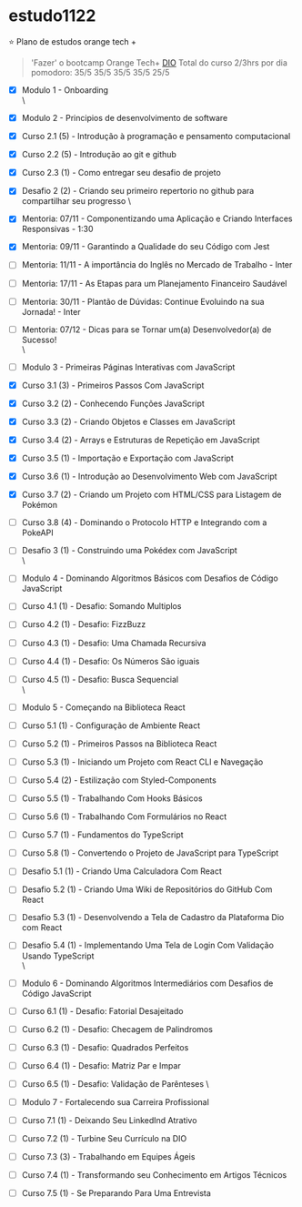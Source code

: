 # estudo1122

⭐ Plano de estudos orange tech + 
> 'Fazer' o bootcamp Orange Tech+ [DIO](https://web.dio.me/track/orange-tech?tab=mentoring)
> Total do curso 2/3hrs por dia
> pomodoro: 35/5 35/5 35/5 35/5 25/5  

- [X] Modulo 1 - Onboarding  
\
- [X] Modulo 2 - Principios de desenvolvimento de software
- [X] Curso 2.1 (5) - Introdução à programação e pensamento computacional
- [X] Curso 2.2 (5) - Introdução ao git e github
- [X] Curso 2.3 (1) - Como entregar seu desafio de projeto
- [X] Desafio 2 (2) - Criando seu primeiro repertorio no github para compartilhar seu progresso
\

- [X] Mentoria: 07/11 - Componentizando uma Aplicação e Criando Interfaces Responsivas - 1:30
- [X] Mentoria: 09/11 - Garantindo a Qualidade do seu Código com Jest
- [ ] Mentoria: 11/11 - A importância do Inglês no Mercado de Trabalho - Inter
- [ ] Mentoria: 17/11 - As Etapas para um Planejamento Financeiro Saudável
- [ ] Mentoria: 30/11 - Plantão de Dúvidas: Continue Evoluindo na sua Jornada! - Inter
- [ ] Mentoria: 07/12 - Dicas para se Tornar um(a) Desenvolvedor(a) de Sucesso!  
\

- [ ] Modulo 3 - Primeiras Páginas Interativas com JavaScript
- [X] Curso 3.1 (3) - Primeiros Passos Com JavaScript
- [X] Curso 3.2 (2) - Conhecendo Funções JavaScript
- [X] Curso 3.3 (2) - Criando Objetos e Classes em JavaScript
- [X] Curso 3.4 (2) - Arrays e Estruturas de Repetição em JavaScript
- [X] Curso 3.5 (1) - Importação e Exportação com JavaScript
- [X] Curso 3.6 (1) - Introdução ao Desenvolvimento Web com JavaScript
- [X] Curso 3.7 (2) - Criando um Projeto com HTML/CSS para Listagem de Pokémon
- [ ] Curso 3.8 (4) - Dominando o Protocolo HTTP e Integrando com a PokeAPI
- [ ] Desafio 3 (1) - Construindo uma Pokédex com JavaScript  
\

- [ ] Modulo 4 - Dominando Algoritmos Básicos com Desafios de Código JavaScript
- [ ] Curso 4.1 (1) - Desafio: Somando Multiplos
- [ ] Curso 4.2 (1) - Desafio: FizzBuzz
- [ ] Curso 4.3 (1) - Desafio: Uma Chamada Recursiva
- [ ] Curso 4.4 (1) - Desafio: Os Números São iguais
- [ ] Curso 4.5 (1) - Desafio: Busca Sequencial  
\

- [ ] Modulo 5 - Começando na Biblioteca React
- [ ] Curso 5.1 (1) - Configuração de Ambiente React
- [ ] Curso 5.2 (1) - Primeiros Passos na Biblioteca React
- [ ] Curso 5.3 (1) - Iniciando um Projeto com React CLI e Navegação
- [ ] Curso 5.4 (2) - Estilização com Styled-Components
- [ ] Curso 5.5 (1) - Trabalhando Com Hooks Básicos
- [ ] Curso 5.6 (1) - Trabalhando Com Formulários no React
- [ ] Curso 5.7 (1) - Fundamentos do TypeScript
- [ ] Curso 5.8 (1) - Convertendo o Projeto de JavaScript para TypeScript
- [ ] Desafio 5.1 (1) - Criando Uma Calculadora Com React
- [ ] Desafio 5.2 (1) - Criando Uma Wiki de Repositórios do GitHub Com React
- [ ] Desafio 5.3 (1) - Desenvolvendo a Tela de Cadastro da Plataforma Dio com React
- [ ] Desafio 5.4 (1) - Implementando Uma Tela de Login Com Validação Usando TypeScript  
\

- [ ] Modulo 6 - Dominando Algoritmos Intermediários com Desafios de Código JavaScript
- [ ] Curso 6.1 (1) - Desafio: Fatorial Desajeitado
- [ ] Curso 6.2 (1) - Desafio: Checagem de Palindromos
- [ ] Curso 6.3 (1) - Desafio: Quadrados Perfeitos
- [ ] Curso 6.4 (1) - Desafio: Matriz Par e Impar
- [ ] Curso 6.5 (1) - Desafio: Validação de Parênteses
\

- [ ] Modulo 7 - Fortalecendo sua Carreira Profissional
- [ ] Curso 7.1 (1) - Deixando Seu LinkedInd Atrativo
- [ ] Curso 7.2 (1) - Turbine Seu Currículo na DIO
- [ ] Curso 7.3 (3) - Trabalhando em Equipes Ágeis
- [ ] Curso 7.4 (1) - Transformando seu Conhecimento em Artigos Técnicos
- [ ] Curso 7.5 (1) - Se Preparando Para Uma Entrevista

